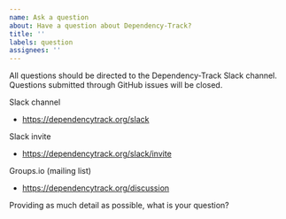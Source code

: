 ```yaml
---
name: Ask a question
about: Have a question about Dependency-Track?
title: ''
labels: question
assignees: ''
---
```

All questions should be directed to the Dependency-Track Slack channel.
Questions submitted through GitHub issues will be closed.

Slack channel
  - https://dependencytrack.org/slack

Slack invite
  - https://dependencytrack.org/slack/invite

Groups.io (mailing list)
  - https://dependencytrack.org/discussion

Providing as much detail as possible, what is your question?
